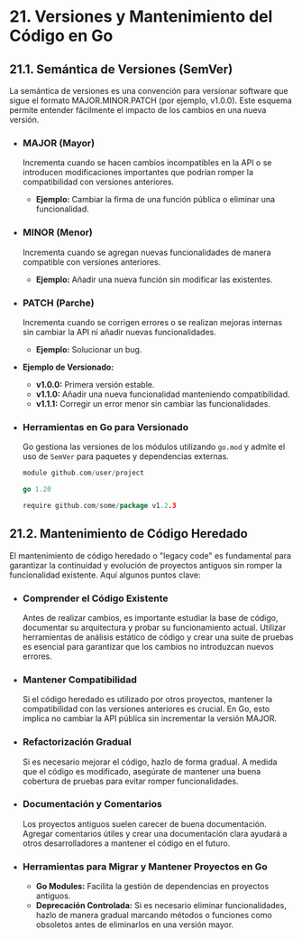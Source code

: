 # 21. Versiones y Mantenimiento del Código en Go

## 21.1. Semántica de Versiones (SemVer)

La semántica de versiones es una convención para versionar software que sigue el formato MAJOR.MINOR.PATCH (por ejemplo, v1.0.0). Este esquema permite entender fácilmente el impacto de los cambios en una nueva versión.

- ### MAJOR (Mayor)

  Incrementa cuando se hacen cambios incompatibles en la API o se introducen modificaciones importantes que podrían romper la compatibilidad con versiones anteriores.

  - **Ejemplo:** Cambiar la firma de una función pública o eliminar una funcionalidad.

- ### MINOR (Menor)

  Incrementa cuando se agregan nuevas funcionalidades de manera compatible con versiones anteriores.

  - **Ejemplo:** Añadir una nueva función sin modificar las existentes.

- ### PATCH (Parche)

  Incrementa cuando se corrigen errores o se realizan mejoras internas sin cambiar la API ni añadir nuevas funcionalidades.

  - **Ejemplo:** Solucionar un bug.

- **Ejemplo de Versionado:**

  - **v1.0.0:** Primera versión estable.
  - **v1.1.0:** Añadir una nueva funcionalidad manteniendo compatibilidad.
  - **v1.1.1:** Corregir un error menor sin cambiar las funcionalidades.

- ### Herramientas en Go para Versionado

  Go gestiona las versiones de los módulos utilizando `go.mod` y admite el uso de `SemVer` para paquetes y dependencias externas.

  ```go
  module github.com/user/project

  go 1.20

  require github.com/some/package v1.2.3

  ```

## 21.2. Mantenimiento de Código Heredado

El mantenimiento de código heredado o "legacy code" es fundamental para garantizar la continuidad y evolución de proyectos antiguos sin romper la funcionalidad existente. Aquí algunos puntos clave:

- ### Comprender el Código Existente

  Antes de realizar cambios, es importante estudiar la base de código, documentar su arquitectura y probar su funcionamiento actual. Utilizar herramientas de análisis estático de código y crear una suite de pruebas es esencial para garantizar que los cambios no introduzcan nuevos errores.

- ### Mantener Compatibilidad

  Si el código heredado es utilizado por otros proyectos, mantener la compatibilidad con las versiones anteriores es crucial. En Go, esto implica no cambiar la API pública sin incrementar la versión MAJOR.

- ### Refactorización Gradual

  Si es necesario mejorar el código, hazlo de forma gradual. A medida que el código es modificado, asegúrate de mantener una buena cobertura de pruebas para evitar romper funcionalidades.

- ### Documentación y Comentarios

  Los proyectos antiguos suelen carecer de buena documentación. Agregar comentarios útiles y crear una documentación clara ayudará a otros desarrolladores a mantener el código en el futuro.

- ### Herramientas para Migrar y Mantener Proyectos en Go

  - **Go Modules:** Facilita la gestión de dependencias en proyectos antiguos.
  - **Deprecación Controlada:** Si es necesario eliminar funcionalidades, hazlo de manera gradual marcando métodos o funciones como obsoletos antes de eliminarlos en una versión mayor.
